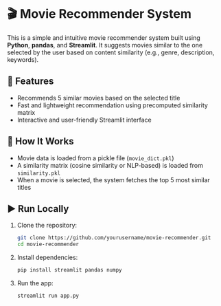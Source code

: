# 🎬 Movie Recommender System

This is a simple and intuitive movie recommender system built using **Python**, **pandas**, and **Streamlit**. It suggests movies similar to the one selected by the user based on content similarity (e.g., genre, description, keywords).

## 🚀 Features

- Recommends 5 similar movies based on the selected title
- Fast and lightweight recommendation using precomputed similarity matrix
- Interactive and user-friendly Streamlit interface


## 🔧 How It Works

- Movie data is loaded from a pickle file (`movie_dict.pkl`)
- A similarity matrix (cosine similarity or NLP-based) is loaded from `similarity.pkl`
- When a movie is selected, the system fetches the top 5 most similar titles

## ▶️ Run Locally

1. Clone the repository:

   ```bash
   git clone https://github.com/yourusername/movie-recommender.git
   cd movie-recommender
   ```
2. Install dependencies:
   ```bash
   pip install streamlit pandas numpy
   ```
3. Run the app:
   ```bash
   streamlit run app.py
```


